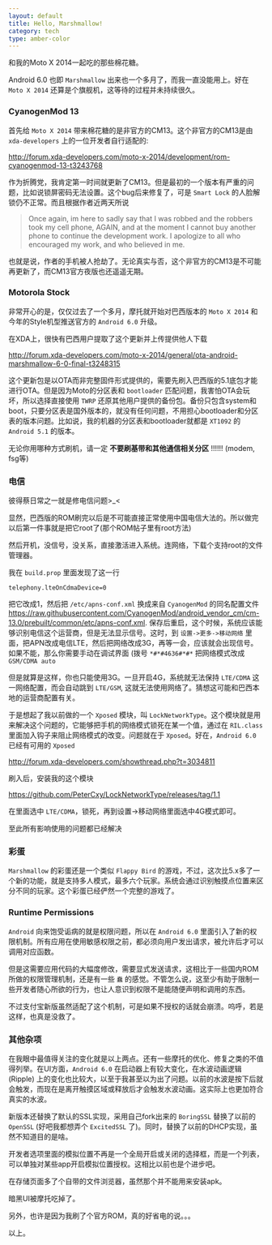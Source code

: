 ```yaml
---
layout: default
title: Hello, Marshmallow!
category: tech
type: amber-color
---
```

和我的Moto X 2014一起吃的那些棉花糖。

Android 6.0 也即 `Marshmallow` 出来也一个多月了，而我一直没能用上。好在 `Moto X 2014` 还算是个旗舰机，这等待的过程并未持续很久。

### CyanogenMod 13

首先给 `Moto X 2014` 带来棉花糖的是非官方的CM13。这个非官方的CM13是由 `xda-developers` 上的一位开发者自行适配的: 

<http://forum.xda-developers.com/moto-x-2014/development/rom-cyanogenmod-13-t3243768>

作为折腾党，我肯定第一时间就更新了CM13。但是最初的一个版本有严重的问题，比如说锁屏密码无法设置。这个bug后来修复了，可是 `Smart Lock` 的人脸解锁仍不正常。而且根据作者近两天所说

> Once again, im here to sadly say that I was robbed and the robbers took my cell phone, AGAIN, and at the moment I cannot buy another phone to continue the development work. I apologize to all who encouraged my work, and who believed in me.

也就是说，作者的手机被人抢劫了。无论真实与否，这个非官方的CM13是不可能再更新了，而CM13官方夜版也还遥遥无期。

### Motorola Stock

非常开心的是，仅仅过去了一个多月，摩托就开始对巴西版本的 `Moto X 2014` 和今年的Style机型推送官方的 `Android 6.0` 升级。

在XDA上，很快有巴西用户提取了这个更新并上传提供他人下载

<http://forum.xda-developers.com/moto-x-2014/general/ota-android-marshmallow-6-0-final-t3248315>

这个更新包是以OTA而非完整固件形式提供的，需要先刷入巴西版的5.1底包才能进行OTA。但是因为Moto的分区表和 `bootloader` 匹配问题，我害怕OTA会玩坏，所以选择直接使用 `TWRP` 还原其他用户提供的备份包。备份只包含system和boot，只要分区表是国外版本的，就没有任何问题，不用担心bootloader和分区表的版本问题。比如说，我的机器的分区表和bootloader就都是 `XT1092` 的 `Android 5.1` 的版本。

无论你用哪种方式刷机，请一定 __不要刷基带和其他通信相关分区__ !!!!!! (modem, fsg等)

### 电信

彼得蔡日常之一就是修电信问题>_<

显然，巴西版的ROM刷完以后是不可能直接正常使用中国电信大法的。所以做完以后第一件事就是把它root了(那个ROM帖子里有root方法)

然后开机，没信号，没关系，直接激活进入系统。连网络，下载个支持root的文件管理器。

我在 `build.prop` 里面发现了这一行

```
telephony.lteOnCdmaDevice=0
```

把它改成1，然后把 `/etc/apns-conf.xml` 换成来自 `CyanogenMod` 的同名配置文件 <https://raw.githubusercontent.com/CyanogenMod/android_vendor_cm/cm-13.0/prebuilt/common/etc/apns-conf.xml>. 保存后重启，这个时候，系统应该能够识别电信这个运营商，但是无法显示信号。这时，到 `设置->更多->移动网络` 里面，把APN改成电信LTE，然后把网络改成3G，再等一会，应该就会出现信号。如果不能，那么你需要手动在调试界面 (拨号 `*#*#4636#*#*` 把网络模式改成 `GSM/CDMA auto`

但是就算是这样，你也只能使用3G。一旦开启4G，系统就无法保持 `LTE/CDMA` 这一网络配置，而会自动跳到 `LTE/GSM`, 这就无法使用网络了。猜想这可能和巴西本地的运营商配置有关。

于是想起了我以前做的一个 `Xposed` 模块，叫 `LockNetworkType`。这个模块就是用来解决这个问题的，它能够把手机的网络模式锁死在某一个值，通过在 `RIL.class` 里面加入钩子来阻止网络模式的改变。问题就在于 `Xposed`。好在，`Android 6.0` 已经有可用的 `Xposed`

<http://forum.xda-developers.com/showthread.php?t=3034811>

刷入后，安装我的这个模块

<https://github.com/PeterCxy/LockNetworkType/releases/tag/1.1>

在里面选中 `LTE/CDMA`，锁死，再到设置->移动网络里面选中4G模式即可。

至此所有影响使用的问题都已经解决

### 彩蛋

`Marshmallow` 的彩蛋还是一个类似 `Flappy Bird` 的游戏，不过，这次比5.x多了一个新的功能，就是支持多人模式，最多六个玩家。系统会通过识别触摸点位置来区分不同的玩家。这个彩蛋已经俨然一个完整的游戏了。

### Runtime Permissions

`Android` 向来饱受诟病的就是权限问题，所以在 `Android 6.0` 里面引入了新的权限机制。所有应用在使用敏感权限之前，都必须向用户发出请求，被允许后才可以调用对应函数。

但是这需要应用代码的大幅度修改，需要显式发送请求，这相比于一些国内ROM所做的权限管理机制，还是有一些 `蠢` 的感觉。不管怎么说，这至少有助于限制一些开发者随心所欲的行为，也让人意识到权限不是能随便声明和调用的东西。

不过支付宝新版虽然适配了这个机制，可是如果不授权的话就会崩溃。呜呼，若是这样，也真是没救了。

### 其他杂项

在我眼中最值得关注的变化就是以上两点。还有一些摩托的优化、修复之类的不值得列举。在UI方面，`Android 6.0` 在启动器上有较大变化，在水波动画逻辑 (Ripple) 上的变化也比较大，以至于我甚至以为出了问题。以前的水波是按下后就会触发，而现在是离开触摸区域或释放后才会触发水波动画。这实际上也更加符合真实的水波。

新版本还替换了默认的SSL实现，采用自己fork出来的 `BoringSSL` 替换了以前的 `OpenSSL` (好吧我都想弄个 `ExcitedSSL` 了)。同时，替换了以前的DHCP实现，虽然不知道目的是啥。

开发者选项里面的模拟位置不再是一个全局开启或关闭的选择框，而是一个列表，可以单独对某些app开启模拟位置授权。这相比以前也是个进步吧。

在存储页面多了个自带的文件浏览器，虽然那个并不能用来安装apk。

暗黑UI被摩托吃掉了。

另外，也许是因为我刷了个官方ROM，真的好省电的说。。。

以上。
